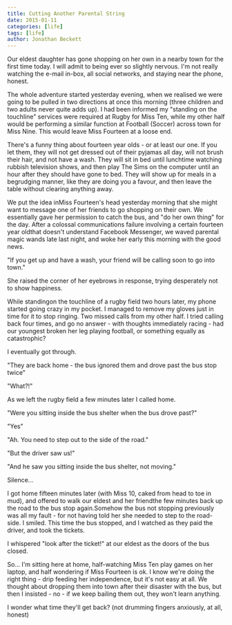 ```yaml
---
title: Cutting Another Parental String
date: 2015-01-11
categories: [life]
tags: [life]
author: Jonathan Beckett
---
```


Our eldest daughter has gone shopping on her own in a nearby town for the first time today. I will admit to being ever so slightly nervous. I'm not really watching the e-mail in-box, all social networks, and staying near the phone, honest.

The whole adventure started yesterday evening, when we realised we were going to be pulled in two directions at once this morning (three children and two adults never quite adds up). I had been informed my "standing on the touchline" services were required at Rugby for Miss Ten, while my other half would be performing a similar function at Football (Soccer) across town for Miss Nine. This would leave Miss Fourteen at a loose end.

There's a funny thing about fourteen year olds - or at least our one. If you let them, they will not get dressed out of their pyjamas all day, will not brush their hair, and not have a wash. They will sit in bed until lunchtime watching rubbish television shows, and then play The Sims on the computer until an hour after they should have gone to bed. They will show up for meals in a begrudging manner, like they are doing you a favour, and then leave the table without clearing anything away.

We put the idea inMiss Fourteen's head yesterday morning that she might want to message one of her friends to go shopping on their own. We essentially gave her permission to catch the bus, and "do her own thing" for the day. After a colossal communications failure involving a certain fourteen year oldthat doesn't understand Facebook Messenger, we waved parental magic wands late last night, and woke her early this morning with the good news.

"If you get up and have a wash, your friend will be calling soon to go into town."

She raised the corner of her eyebrows in response, trying desperately not to show happiness.

While standingon the touchline of a rugby field two hours later, my phone started going crazy in my pocket. I managed to remove my gloves just in time for it to stop ringing. Two missed calls from my other half. I tried calling back four times, and go no answer - with thoughts immediately racing - had our youngest broken her leg playing football, or something equally as catastrophic?

I eventually got through.

"They are back home - the bus ignored them and drove past the bus stop twice"

"What?!"

As we left the rugby field a few minutes later I called home.

"Were you sitting inside the bus shelter when the bus drove past?"

"Yes"

"Ah. You need to step out to the side of the road."

"But the driver saw us!"

"And he saw you sitting inside the bus shelter, not moving."

Silence...

I got home fifteen minutes later (with Miss 10, caked from head to toe in mud), and offered to walk our eldest and her friendthe few minutes back up the road to the bus stop again.Somehow the bus not stopping previously was all my fault - for not having told her she needed to step to the road-side. I smiled. This time the bus stopped, and I watched as they paid the driver, and took the tickets.

I whispered "look after the ticket!" at our eldest as the doors of the bus closed.

So... I'm sitting here at home, half-watching Miss Ten play games on her laptop, and half wondering if Miss Fourteen is ok. I know we're doing the right thing - drip feeding her independence, but it's not easy at all. We thought about dropping them into town after their disaster with the bus, but then I insisted - no - if we keep bailing them out, they won't learn anything.

I wonder what time they'll get back? (not drumming fingers anxiously, at all, honest)